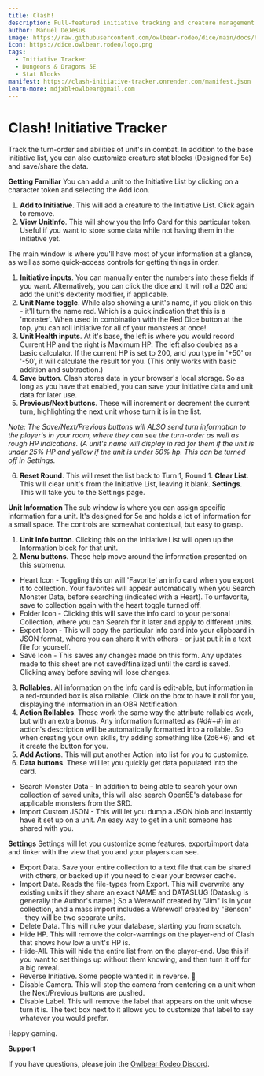 ```yaml
---
title: Clash!
description: Full-featured initiative tracking and creature management
author: Manuel DeJesus
image: https://raw.githubusercontent.com/owlbear-rodeo/dice/main/docs/header.jpg
icon: https://dice.owlbear.rodeo/logo.png
tags:
  - Initiative Tracker
  - Dungeons & Dragons 5E
  - Stat Blocks
manifest: https://clash-initiative-tracker.onrender.com/manifest.json
learn-more: mdjxbl+owlbear@gmail.com
---
```


# Clash! Initiative Tracker

Track the turn-order and abilities of unit's in combat.  In addition to the base initiative list, you can also customize creature stat blocks (Designed for 5e) and save/share the data.


**Getting Familiar**
You can add a unit to the Initiative List by clicking on a character token and selecting the Add icon.
1. **Add to Initiative**. This will add a creature to the Initiative List. Click again to remove.
2. **View UnitInfo**. This will show you the Info Card for this particular token. Useful if you want to store some data while not having them in the initiative yet.

The main window is where you'll have most of your information at a glance, as well as some quick-access controls for getting things in order.
1. **Initiative inputs**. You can manually enter the numbers into these fields if you want. Alternatively, you can click the dice and it will roll a D20 and add the unit's dexterity modifier, if applicable.
2. **Unit Name toggle**.  While also showing a unit's name, if you click on this - it'll turn the name red.  Which is a quick indication that this is a 'monster'. When used in combination with the Red Dice button at the top, you can roll initiative for all of your monsters at once!
3. **Unit Health inputs**. At it's base, the left is where you would record Current HP and the right is Maximum HP.  The left also doubles as a basic calculator. If the current HP is set to 200, and you type in '+50' or '-50', it will calculate the result for you. (This only works with basic addition and subtraction.)
4. **Save button**.  Clash stores data in your browser's local storage. So as long as you have that enabled, you can save your initiative data and unit data for later use.
5. **Previous/Next buttons**. These will increment or decrement the current turn, highlighting the next unit whose turn it is in the list.

*Note: The Save/Next/Previous buttons will ALSO send turn information to the player's in your room, where they can see the turn-order as well as rough HP indications. (A unit's name will display in red for them if the unit is under 25% HP and yellow if the unit is under 50% hp. This can be turned off in Settings.*

6. **Reset Round**. This will reset the list back to Turn 1, Round 1.
	**Clear List**. This will clear unit's from the Initiative List, leaving it blank.
	**Settings**. This will take you to the Settings page.

**Unit Information**
The sub window is where you can assign specific information for a unit. It's designed for 5e and holds a lot of information for a small space. The controls are somewhat contextual, but easy to grasp.
1.  **Unit Info button**. Clicking this on the Initiative List will open up the Information block for that unit.
2.  **Menu buttons**. These help move around the information presented on this submenu.
*  Heart Icon - Toggling this on will 'Favorite' an info card when you export it to collection. Your favorites will appear automatically when you Search Monster Data, before searching (indicated with a Heart). To unfavorite, save to collection again with the heart toggle turned off.
* Folder Icon - Clicking this will save the info card to your personal Collection, where you can Search for it later and apply to different units.
* Export Icon - This will copy the particular info card into your clipboard in JSON format, where you can share it with others - or just put it in a text file for yourself.
* Save Icon - This saves any changes made on this form. Any updates made to this sheet are not saved/finalized until the card is saved. Clicking away before saving will lose changes. 
3. **Rollables**. All information on the info card is edit-able, but information in a red-rounded box is also rollable. Click on the box to have it roll for you, displaying the information in an OBR Notification.
4. **Action Rollables**. These work the same way the attribute rollables work, but with an extra bonus. Any information formatted as (#d#+#) in an action's description will be automatically formatted into a rollable. So when creating your own skills, try adding something like (2d6+6) and let it create the button for you.
5. **Add Actions**. This will  put another Action into list for you to customize.
6. **Data buttons**. These will let you quickly get data populated into the card.
* Search Monster Data - In addition to being able to search your own collection of saved units, this will also search Open5E's database for applicable monsters from the SRD.
* Import Custom JSON - This will let you dump a JSON blob and instantly have it set up on a unit. An easy way to get in a unit someone has shared with you. 

**Settings**
Settings will let you customize some features, export/import data and tinker with the view that you and your players can see.
* Export Data. Save your entire collection to a text file that can be shared with others, or backed up if you need to clear your browser cache.
* Import Data. Reads the file-types from Export. This will overwrite any existing units if they share an exact NAME and DATASLUG (Dataslug is generally the Author's name.) So a Werewolf created by "Jim" is in your collection, and a mass import includes a Werewolf created by "Benson" - they will be two separate units.
* Delete Data. This will nuke your database, starting you from scratch.
* Hide HP. This will remove the color-warnings on the player-end of Clash that shows how low a unit's HP is.
* Hide-All. This will hide the entire list from on the player-end. Use this if you want to set things up without them knowing, and then turn it off for a big reveal.
* Reverse Initiative. Some people wanted it in reverse. 🤷
* Disable Camera. This will stop the camera from centering on a unit when the Next/Previous buttons are pushed.
* Disable Label. This will remove the label that appears on the unit whose turn it is.  The text box next to it allows you to customize that label to say whatever you would prefer.

Happy gaming.

**Support**

If you have questions, please join the [Owlbear Rodeo Discord](https://discord.gg/UY8AXjhzhe).